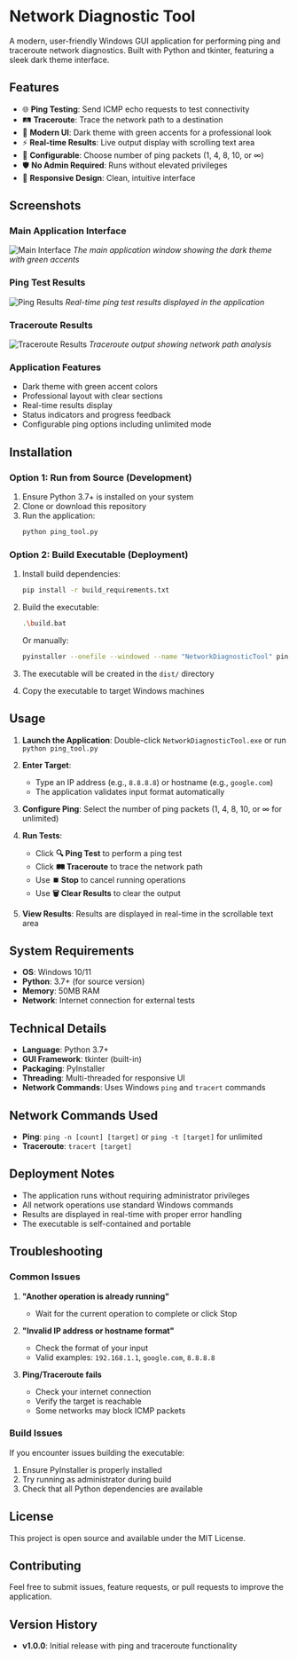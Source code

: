 # Network Diagnostic Tool

A modern, user-friendly Windows GUI application for performing ping and traceroute network diagnostics. Built with Python and tkinter, featuring a sleek dark theme interface.

## Features

- 🌐 **Ping Testing**: Send ICMP echo requests to test connectivity
- 🛤️ **Traceroute**: Trace the network path to a destination
- 🎨 **Modern UI**: Dark theme with green accents for a professional look
- ⚡ **Real-time Results**: Live output display with scrolling text area
- 🔧 **Configurable**: Choose number of ping packets (1, 4, 8, 10, or ∞)
- 🛡️ **No Admin Required**: Runs without elevated privileges
- 📱 **Responsive Design**: Clean, intuitive interface

## Screenshots

### Main Application Interface
![Main Interface](screenshots/main-interface.png)
*The main application window showing the dark theme with green accents*

### Ping Test Results
![Ping Results](screenshots/ping-results.png)
*Real-time ping test results displayed in the application*

### Traceroute Results
![Traceroute Results](screenshots/traceroute-results.png)
*Traceroute output showing network path analysis*

### Application Features
- Dark theme with green accent colors
- Professional layout with clear sections
- Real-time results display
- Status indicators and progress feedback
- Configurable ping options including unlimited mode

## Installation

### Option 1: Run from Source (Development)

1. Ensure Python 3.7+ is installed on your system
2. Clone or download this repository
3. Run the application:
   ```bash
   python ping_tool.py
   ```

### Option 2: Build Executable (Deployment)

1. Install build dependencies:
   ```bash
   pip install -r build_requirements.txt
   ```

2. Build the executable:
   ```bash
   .\build.bat
   ```
   Or manually:
   ```bash
   pyinstaller --onefile --windowed --name "NetworkDiagnosticTool" ping_tool.py
   ```

3. The executable will be created in the `dist/` directory
4. Copy the executable to target Windows machines

## Usage

1. **Launch the Application**: Double-click `NetworkDiagnosticTool.exe` or run `python ping_tool.py`

2. **Enter Target**: 
   - Type an IP address (e.g., `8.8.8.8`) or hostname (e.g., `google.com`)
   - The application validates input format automatically

3. **Configure Ping**: Select the number of ping packets (1, 4, 8, 10, or ∞ for unlimited)

4. **Run Tests**:
   - Click **🔍 Ping Test** to perform a ping test
   - Click **🛤️ Traceroute** to trace the network path
   - Use **⏹️ Stop** to cancel running operations
   - Use **🗑️ Clear Results** to clear the output

5. **View Results**: Results are displayed in real-time in the scrollable text area

## System Requirements

- **OS**: Windows 10/11
- **Python**: 3.7+ (for source version)
- **Memory**: 50MB RAM
- **Network**: Internet connection for external tests

## Technical Details

- **Language**: Python 3.7+
- **GUI Framework**: tkinter (built-in)
- **Packaging**: PyInstaller
- **Threading**: Multi-threaded for responsive UI
- **Network Commands**: Uses Windows `ping` and `tracert` commands

## Network Commands Used

- **Ping**: `ping -n [count] [target]` or `ping -t [target]` for unlimited
- **Traceroute**: `tracert [target]`

## Deployment Notes

- The application runs without requiring administrator privileges
- All network operations use standard Windows commands
- Results are displayed in real-time with proper error handling
- The executable is self-contained and portable

## Troubleshooting

### Common Issues

1. **"Another operation is already running"**
   - Wait for the current operation to complete or click Stop

2. **"Invalid IP address or hostname format"**
   - Check the format of your input
   - Valid examples: `192.168.1.1`, `google.com`, `8.8.8.8`

3. **Ping/Traceroute fails**
   - Check your internet connection
   - Verify the target is reachable
   - Some networks may block ICMP packets

### Build Issues

If you encounter issues building the executable:

1. Ensure PyInstaller is properly installed
2. Try running as administrator during build
3. Check that all Python dependencies are available

## License

This project is open source and available under the MIT License.

## Contributing

Feel free to submit issues, feature requests, or pull requests to improve the application.

## Version History

- **v1.0.0**: Initial release with ping and traceroute functionality 
